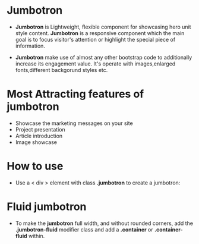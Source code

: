 # Jumbotron

* __Jumbotron__ is Lightweight, flexible component for showcasing hero unit style content. __Jumbotron__ is a responsive component which the main goal is to focus visitor's attention or highlight the special piece of information.

* __Jumbotron__ make use of almost any other bootstrap code to additionally increase its engagement value. It's operate with images,enlarged fonts,different backgorund styles etc.

# Most Attracting features of jumbotron
* Showcase the marketing messages on your site
* Project presentation
* Article introduction
* Image showcase

# How to use
* Use a < div > element with class __.jumbotron__ to create a jumbotron:

# Fluid jumbotron
* To make the __jumbotron__ full width, and without rounded corners, add the __.jumbotron-fluid__ modifier class and add a __.container__ or __.container-fluid__ within.